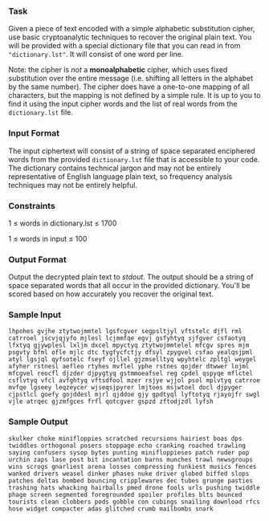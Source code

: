 ### Task

Given a piece of text encoded with a simple alphabetic substitution cipher, use basic cryptoanalytic techniques to recover the original plain text. You will be provided with a special dictionary file that you can read in from `"dictionary.lst"`. It will consist of one word per line.

Note: the cipher is *not* a **monoalphabetic** cipher, which uses fixed substitution over the entire message (i.e. shifting all letters in the alphabet by the same number). The cipher does have a one-to-one mapping of all characters, but the mapping is not defined by a simple rule. It is up to you to find it using the input cipher words and the list of real words from the `dictionary.lst` file.

### Input Format

The input ciphertext will consist of a string of space separated enciphered words from the provided `dictionary.lst` file that is accessible to your code. The dictionary contains technical jargon and may not be entirely representative of English language plain text, so frequency analysis techniques may not be entirely helpful.

### Constraints

1 ≤ words in dictionary.lst ≤ 1700

1 ≤ words in input ≤ 100

### Output Format

Output the decrypted plain text to *stdout*. The output should be a string of space separated words that all occur in the provided dictionary. You'll be scored based on how accurately you recover the original text.

### Sample Input

`lhpohes gvjhe ztytwojmmtel lgsfcgver segpsltjyl vftstelc djfl rml catrroel jscvjqjyfo mjlesl lcjmmfqe egvj gsfyhtyq sjfgver csfaotyq lfxtyq gjywplesl lxljm dxcel mpyctyq ztytwojmmtelel mfcgv spres mjm psgvty bfml ofle mjlc dtc tygfycfctjy dfsyl zpygvel csfao yealqsjpml atyl lgsjql qyfsotelc fseyf ojllel gjzmselltyq wpyhtelc zpltgl weygel afyher rstnesl aefleo rtyhes mvflel yphe rstnes qojder dtwwer lojml mfcgvel reocfl djzder djpygtyq gstmmoeafsel reg cpdel qspyqe mflctel csflvtyq vfcl avfghtyq vftsdfool mzer rsjye wjjol psol mplvtyq catrroe mvfqe lgseey leqzeycer wjseqsjpyrer lmjtoes msjwtoel docl djpyger cjpstlcl goefy gojddesl mjrl qjddoe gjy gpdtyql lyftotyq rjayojfr swgl vjle atrqec gjzmfgces frfl qotcgver gspzd zftodjzdl lyfsh`

### Sample Output

`skulker choke minifloppies scratched recursions hairiest boas dps twiddles orthogonal posers stoppage echo cranking roached trawling saying confusers sysop bytes punting minifloppieses patch ruder pop urchin zaps lase post bit incantation barns munches trawl newsgroups wins scrogs gnarliest arena losses compressing funkiest musics fences wanked drivers weasel dinker phases nuke driver globed biffed slops patches deltas bombed bouncing cripplewares dec tubes grunge pasties trashing hats whacking hairballs pmed drone fools urls pushing twiddle phage screen segmented foregrounded spoiler profiles blts bounced tourists clean clobbers pods gobble con cubings snailing download rfcs hose widget compacter adas glitched crumb mailbombs snark`
